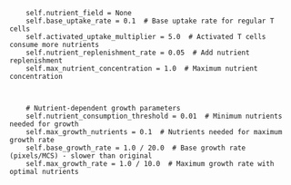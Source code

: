 
        self.nutrient_field = None
        self.base_uptake_rate = 0.1  # Base uptake rate for regular T cells
        self.activated_uptake_multiplier = 5.0  # Activated T cells consume more nutrients
        self.nutrient_replenishment_rate = 0.05  # Add nutrient replenishment
        self.max_nutrient_concentration = 1.0  # Maximum nutrient concentration
    

        
        # Nutrient-dependent growth parameters
        self.nutrient_consumption_threshold = 0.01  # Minimum nutrients needed for growth
        self.max_growth_nutrients = 0.1  # Nutrients needed for maximum growth rate
        self.base_growth_rate = 1.0 / 20.0  # Base growth rate (pixels/MCS) - slower than original
        self.max_growth_rate = 1.0 / 10.0  # Maximum growth rate with optimal nutrients
    
